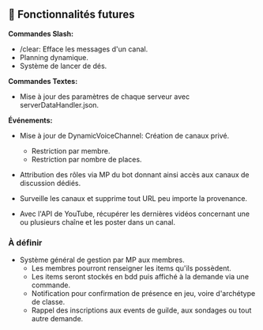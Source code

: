 ## 🔧 Fonctionnalités futures

__Commandes Slash:__</br>
- /clear: Efface les messages d'un canal.
- Planning dynamique.
- Système de lancer de dés.

__Commandes Textes:__</br>
- Mise à jour des paramètres de chaque serveur avec serverDataHandler.json.

__Événements:__</br>
- Mise à jour de DynamicVoiceChannel: Création de canaux privé.
  - Restriction par membre.
  - Restriction par nombre de places.

- Attribution des rôles via MP du bot donnant ainsi accès aux canaux de discussion dédiés.

- Surveille les canaux et supprime tout URL peu importe la provenance.

- Avec l'API de YouTube, récupérer les dernières vidéos concernant une ou plusieurs chaîne et les poster dans un canal.

### À définir

- Système général de gestion par MP aux membres.
  - Les membres pourront renseigner les items qu'ils possèdent.
  - Les items seront stockés en bdd puis affiché à la demande via une commande.
  - Notification pour confirmation de présence  en jeu, voire d'archétype de classe.
  - Rappel des inscriptions aux events de guilde, aux sondages ou tout autre demande.